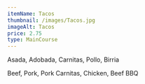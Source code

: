```yaml
---
itemName: Tacos
thumbnail: /images/Tacos.jpg
imageAlt: Tacos
price: 2.75
type: MainCourse
---
```

Asada, Adobada, Carnitas, Pollo, Birria

Beef, Pork, Pork Carnitas, Chicken, Beef BBQ